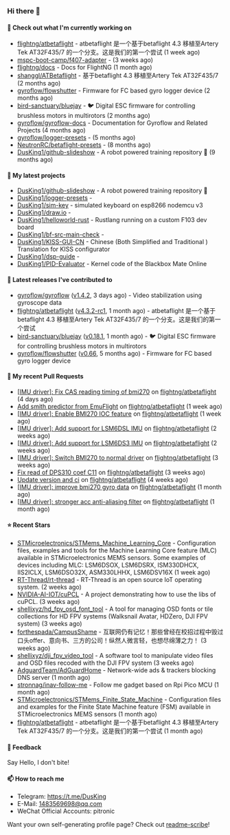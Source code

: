 ### Hi there 👋

#### 👷 Check out what I'm currently working on

- [flightng/atbetaflight](https://github.com/flightng/atbetaflight) - atbetaflight 是一个基于betaflight 4.3  移植至Artery Tek AT32F435/7 的一个分支。这是我们的第一个尝试 (1 week ago)
- [mspc-boot-camp/f407-adapter](https://github.com/mspc-boot-camp/f407-adapter) -  (3 weeks ago)
- [flightng/docs](https://github.com/flightng/docs) - Docs for FlightNG (1 month ago)
- [shanggl/ATBetaflight](https://github.com/shanggl/ATBetaflight) - 基于betaflight 4.3  移植至Artery Tek AT32F435/7 (2 months ago)
- [gyroflow/flowshutter](https://github.com/gyroflow/flowshutter) - Firmware for FC based gyro logger device (2 months ago)
- [bird-sanctuary/bluejay](https://github.com/bird-sanctuary/bluejay) - :bird: Digital ESC firmware for controlling brushless motors in multirotors (2 months ago)
- [gyroflow/gyroflow-docs](https://github.com/gyroflow/gyroflow-docs) - Documentation for Gyroflow and Related Projects (4 months ago)
- [gyroflow/logger-presets](https://github.com/gyroflow/logger-presets) -  (5 months ago)
- [NeutronRC/betaflight-presets](https://github.com/NeutronRC/betaflight-presets) -  (8 months ago)
- [DusKing1/github-slideshow](https://github.com/DusKing1/github-slideshow) - A robot powered training repository :robot: (9 months ago)

#### 🌱 My latest projects

- [DusKing1/github-slideshow](https://github.com/DusKing1/github-slideshow) - A robot powered training repository :robot:
- [DusKing1/logger-presets](https://github.com/DusKing1/logger-presets) - 
- [DusKing1/sim-key](https://github.com/DusKing1/sim-key) - simulated keyboard on esp8266 nodemcu v3
- [DusKing1/draw.io](https://github.com/DusKing1/draw.io) - 
- [DusKing1/helloworld-rust](https://github.com/DusKing1/helloworld-rust) - Rustlang running on a custom F103 dev board
- [DusKing1/bf-src-main-check](https://github.com/DusKing1/bf-src-main-check) - 
- [DusKing1/KISS-GUI-CN](https://github.com/DusKing1/KISS-GUI-CN) - Chinese (Both Simplified and Traditional ) Translation for KISS configurator
- [DusKing1/dsp-guide](https://github.com/DusKing1/dsp-guide) - 
- [DusKing1/PID-Evaluator](https://github.com/DusKing1/PID-Evaluator) - Kernel code of the Blackbox Mate Online

#### 🔭 Latest releases I've contributed to

- [gyroflow/gyroflow](https://github.com/gyroflow/gyroflow) ([v1.4.2](https://github.com/gyroflow/gyroflow/releases/tag/v1.4.2), 3 days ago) - Video stabilization using gyroscope data
- [flightng/atbetaflight](https://github.com/flightng/atbetaflight) ([v4.3.2-rc1](https://github.com/flightng/atbetaflight/releases/tag/v4.3.2-rc1), 1 month ago) - atbetaflight 是一个基于betaflight 4.3  移植至Artery Tek AT32F435/7 的一个分支。这是我们的第一个尝试
- [bird-sanctuary/bluejay](https://github.com/bird-sanctuary/bluejay) ([v0.18.1](https://github.com/bird-sanctuary/bluejay/releases/tag/v0.18.1), 1 month ago) - :bird: Digital ESC firmware for controlling brushless motors in multirotors
- [gyroflow/flowshutter](https://github.com/gyroflow/flowshutter) ([v0.66](https://github.com/gyroflow/flowshutter/releases/tag/v0.66), 5 months ago) - Firmware for FC based gyro logger device

#### 🔨 My recent Pull Requests

- [[IMU driver]: Fix CAS reading timing of bmi270](https://github.com/flightng/atbetaflight/pull/22) on [flightng/atbetaflight](https://github.com/flightng/atbetaflight) (4 days ago)
- [Add smith predictor from EmuFlight](https://github.com/flightng/atbetaflight/pull/21) on [flightng/atbetaflight](https://github.com/flightng/atbetaflight) (1 week ago)
- [[IMU driver]: Enable BMI270 IOC feature](https://github.com/flightng/atbetaflight/pull/20) on [flightng/atbetaflight](https://github.com/flightng/atbetaflight) (1 week ago)
- [[IMU driver]: Add support for LSM6DSL IMU](https://github.com/flightng/atbetaflight/pull/19) on [flightng/atbetaflight](https://github.com/flightng/atbetaflight) (2 weeks ago)
- [[IMU driver]: Add support for LSM6DS3 IMU](https://github.com/flightng/atbetaflight/pull/18) on [flightng/atbetaflight](https://github.com/flightng/atbetaflight) (2 weeks ago)
- [[IMU driver]: Switch BMI270 to normal driver](https://github.com/flightng/atbetaflight/pull/16) on [flightng/atbetaflight](https://github.com/flightng/atbetaflight) (3 weeks ago)
- [Fix read of DPS310 coef C11](https://github.com/flightng/atbetaflight/pull/14) on [flightng/atbetaflight](https://github.com/flightng/atbetaflight) (3 weeks ago)
- [Update version and ci](https://github.com/flightng/atbetaflight/pull/13) on [flightng/atbetaflight](https://github.com/flightng/atbetaflight) (4 weeks ago)
- [[IMU driver]: improve bmi270 gyro data](https://github.com/flightng/atbetaflight/pull/11) on [flightng/atbetaflight](https://github.com/flightng/atbetaflight) (1 month ago)
- [[IMU driver]: stronger acc anti-aliasing filter](https://github.com/flightng/atbetaflight/pull/8) on [flightng/atbetaflight](https://github.com/flightng/atbetaflight) (1 month ago)

#### ⭐ Recent Stars

- [STMicroelectronics/STMems_Machine_Learning_Core](https://github.com/STMicroelectronics/STMems_Machine_Learning_Core) - Configuration files, examples and tools for the Machine Learning Core feature (MLC) available in STMicroelectronics MEMS sensors. Some examples of devices including MLC: LSM6DSOX, LSM6DSRX, ISM330DHCX, IIS2ICLX, LSM6DSO32X, ASM330LHHX, LSM6DSV16X (1 week ago)
- [RT-Thread/rt-thread](https://github.com/RT-Thread/rt-thread) - RT-Thread is an open source IoT operating system. (2 weeks ago)
- [NVIDIA-AI-IOT/cuPCL](https://github.com/NVIDIA-AI-IOT/cuPCL) - A project demonstrating how to use the libs of cuPCL. (3 weeks ago)
- [shellixyz/hd_fpv_osd_font_tool](https://github.com/shellixyz/hd_fpv_osd_font_tool) - A tool for managing OSD fonts or tile collections for HD FPV systems (Walksnail Avatar, HDZero, DJI FPV system) (3 weeks ago)
- [forthespada/CampusShame](https://github.com/forthespada/CampusShame) - 互联网仍有记忆！那些曾经在校招过程中毁过口头offer、意向书、三方的公司！纵然人微言轻，也想尽绵薄之力！ (3 weeks ago)
- [shellixyz/dji_fpv_video_tool](https://github.com/shellixyz/dji_fpv_video_tool) - A software tool to manipulate video files and OSD files recoded with the DJI FPV system (3 weeks ago)
- [AdguardTeam/AdGuardHome](https://github.com/AdguardTeam/AdGuardHome) - Network-wide ads &amp; trackers blocking DNS server (1 month ago)
- [stronnag/inav-follow-me](https://github.com/stronnag/inav-follow-me) - Follow me gadget based on Rpi Pico MCU (1 month ago)
- [STMicroelectronics/STMems_Finite_State_Machine](https://github.com/STMicroelectronics/STMems_Finite_State_Machine) - Configuration files and examples for the Finite State Machine feature (FSM) available in STMicroelectronics MEMS sensors (1 month ago)
- [flightng/atbetaflight](https://github.com/flightng/atbetaflight) - atbetaflight 是一个基于betaflight 4.3  移植至Artery Tek AT32F435/7 的一个分支。这是我们的第一个尝试 (1 month ago)

#### 💬 Feedback

Say Hello, I don't bite!

#### 📫 How to reach me

- Telegram: https://t.me/DusKing
- E-Mail: 1483569698@qq.com
- WeChat Official Accounts: pitronic

Want your own self-generating profile page? Check out [readme-scribe](https://github.com/muesli/readme-scribe)!
